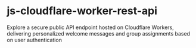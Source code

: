 # js-cloudflare-worker-rest-api
Explore a secure public API endpoint hosted on Cloudflare Workers, delivering personalized welcome messages and group assignments based on user authentication
